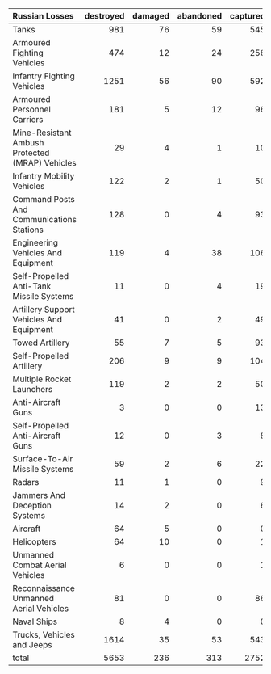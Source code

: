 | Russian Losses                                   |   destroyed |   damaged |   abandoned |   captured |   total |
|:-------------------------------------------------|------------:|----------:|------------:|-----------:|--------:|
| Tanks                                            |         981 |        76 |          59 |        545 |    1661 |
| Armoured Fighting Vehicles                       |         474 |        12 |          24 |        256 |     766 |
| Infantry Fighting Vehicles                       |        1251 |        56 |          90 |        592 |    1989 |
| Armoured Personnel Carriers                      |         181 |         5 |          12 |         96 |     294 |
| Mine-Resistant Ambush Protected  (MRAP) Vehicles |          29 |         4 |           1 |         10 |      44 |
| Infantry Mobility Vehicles                       |         122 |         2 |           1 |         50 |     175 |
| Command Posts And Communications Stations        |         128 |         0 |           4 |         93 |     225 |
| Engineering Vehicles And Equipment               |         119 |         4 |          38 |        106 |     267 |
| Self-Propelled Anti-Tank Missile Systems         |          11 |         0 |           4 |         19 |      34 |
| Artillery Support Vehicles And Equipment         |          41 |         0 |           2 |         49 |      92 |
| Towed Artillery                                  |          55 |         7 |           5 |         93 |     160 |
| Self-Propelled Artillery                         |         206 |         9 |           9 |        104 |     328 |
| Multiple Rocket Launchers                        |         119 |         2 |           2 |         50 |     173 |
| Anti-Aircraft Guns                               |           3 |         0 |           0 |         13 |      16 |
| Self-Propelled Anti-Aircraft Guns                |          12 |         0 |           3 |          8 |      23 |
| Surface-To-Air Missile Systems                   |          59 |         2 |           6 |         22 |      89 |
| Radars                                           |          11 |         1 |           0 |          9 |      21 |
| Jammers And Deception Systems                    |          14 |         2 |           0 |          6 |      22 |
| Aircraft                                         |          64 |         5 |           0 |          0 |      69 |
| Helicopters                                      |          64 |        10 |           0 |          1 |      75 |
| Unmanned Combat Aerial Vehicles                  |           6 |         0 |           0 |          1 |       7 |
| Reconnaissance Unmanned Aerial Vehicles          |          81 |         0 |           0 |         86 |     167 |
| Naval Ships                                      |           8 |         4 |           0 |          0 |      12 |
| Trucks, Vehicles and Jeeps                       |        1614 |        35 |          53 |        543 |    2245 |
| total                                            |        5653 |       236 |         313 |       2752 |    8954 |